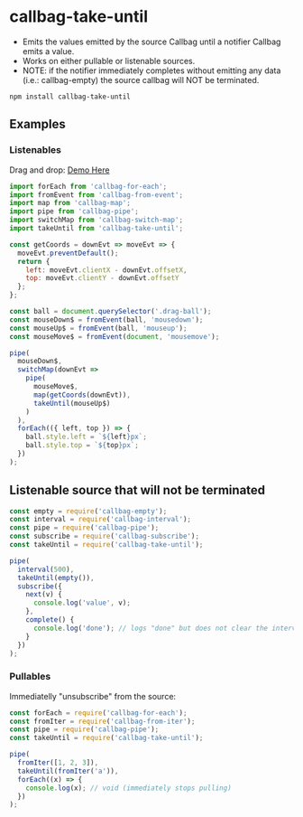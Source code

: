 # callbag-take-until

- Emits the values emitted by the source Callbag until a notifier Callbag emits a value.
- Works on either pullable or listenable sources.
- NOTE: if the notifier immediately completes without emitting any data (i.e.: callbag-empty) the source callbag will NOT be terminated.

`npm install callbag-take-until`

## Examples

### Listenables

Drag and drop:
[Demo Here](https://codesandbox.io/s/zwjnjnn25p)

```js
import forEach from 'callbag-for-each';
import fromEvent from 'callbag-from-event';
import map from 'callbag-map';
import pipe from 'callbag-pipe';
import switchMap from 'callbag-switch-map';
import takeUntil from 'callbag-take-until';

const getCoords = downEvt => moveEvt => {
  moveEvt.preventDefault();
  return {
    left: moveEvt.clientX - downEvt.offsetX,
    top: moveEvt.clientY - downEvt.offsetY
  };
};

const ball = document.querySelector('.drag-ball');
const mouseDown$ = fromEvent(ball, 'mousedown');
const mouseUp$ = fromEvent(ball, 'mouseup');
const mouseMove$ = fromEvent(document, 'mousemove');

pipe(
  mouseDown$,
  switchMap(downEvt =>
    pipe(
      mouseMove$,
      map(getCoords(downEvt)),
      takeUntil(mouseUp$)
    )
  ),
  forEach(({ left, top }) => {
    ball.style.left = `${left}px`;
    ball.style.top = `${top}px`;
  })
);
```

## Listenable source that will not be terminated
```js
const empty = require('callbag-empty');
const interval = require('callbag-interval');
const pipe = require('callbag-pipe');
const subscribe = require('callbag-subscribe');
const takeUntil = require('callbag-take-until');

pipe(
  interval(500),
  takeUntil(empty()),
  subscribe({
    next(v) {
      console.log('value', v);
    },
    complete() {
      console.log('done'); // logs "done" but does not clear the interval!
    }
  })
);
```

### Pullables

Immediatelly "unsubscribe" from the source:

```js
const forEach = require('callbag-for-each');
const fromIter = require('callbag-from-iter');
const pipe = require('callbag-pipe');
const takeUntil = require('callbag-take-until');

pipe(
  fromIter([1, 2, 3]),
  takeUntil(fromIter('a')),
  forEach((x) => {
    console.log(x); // void (immediately stops pulling)
  })
);
```